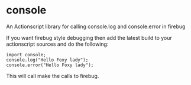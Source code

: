 console
=======

An Actionscript library for calling console.log and console.error in firebug

If you want firebug style debugging then add the latest build to your actionscript sources and do the following:

    import console;
    console.log("Hello Foxy lady");
    console.error("Hello Foxy lady");
    
This will call make the calls to firebug.
